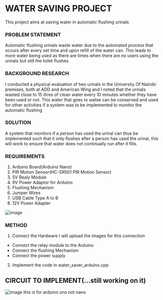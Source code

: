 #  WATER SAVING PROJECT
This project aims at saving water in automatic flushing urinals

### PROBLEM  STATEMENT
Automatic flushing urinals waste water due to the automated process that occurs after every set time and upon refill of the water can. 
This leads to more water being used as there are times when there are no users using the urinals but still the toilet flushes

### BACKGROUND RESEARCH
I conducted a physical evaluation of two urinals in the University Of Nairobi  premises, both at ADD and American Wing and I noted that the urinals wasted close to 15 litres of clean water every 10 minutes whether they have been used or not.
This water that goes to watse can be conserved and used for other  activities if a system was to be implemented to monitor the automatic flushing

### SOLUTION
A system that monitors if a person has used the urinal can thus be implemented such that it only flushes after a person has used the urinal, this will work to ensure that water does not continually run after it fills.

### REQUIREMENTS
1. Arduino Board(Arduino Nano)
2. PIR Motion Sensor(HC-SR501 PIR Motion Sensor)
3. 5V Realy Module
4. 9V Power Adaptor for Arduino
5. Flushing Mechanism
6. Jumper Wires
7. USB Cable Type A to B
8.  12V Power Adapter

![image](https://github.com/amcoolalphonce/water-saving-project/assets/82672024/1916a3f5-a740-45e4-84d5-2f5e02d5a63f)


### METHOD
1. Connect the Hardware 
I will upload the images for this connection
* Connect the relay module to the Arduino
* Connect the flushing Mechanism
* Connect the power supply
2. Implement the code in water_saver_arduino.cpp


## CIRCUIT TO IMPLEMENT(...still working on it)
![image](https://github.com/amcoolalphonce/water-saving-project/assets/82672024/c382cc72-db84-4164-9d42-8c1878067681)
this is for arduino uno not nano

